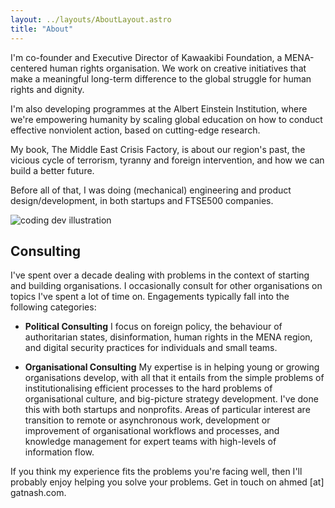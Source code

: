 ```yaml
---
layout: ../layouts/AboutLayout.astro
title: "About"
---
```


I'm co-founder and Executive Director of Kawaakibi Foundation, a MENA-centered human rights organisation. We work on creative initiatives that make a meaningful long-term difference to the global struggle for human rights and dignity.

I'm also developing programmes at the Albert Einstein Institution, where we're empowering humanity by scaling global education on how to conduct effective nonviolent action, based on cutting-edge research.

My book, The Middle East Crisis Factory, is about our region's past, the vicious cycle of terrorism, tyranny and foreign intervention, and how we can build a better future.

Before all of that, I was doing (mechanical) engineering and product design/development, in both startups and FTSE500 companies.

<div>
  <img src="/assets/dev.svg" class="sm:w-1/2 mx-auto" alt="coding dev illustration">
</div>

## Consulting

I've spent over a decade dealing with problems in the context of starting and building organisations. I occasionally consult for other organisations on topics I've spent a lot of time on. Engagements typically fall into the following categories:

- **Political Consulting**
I focus on foreign policy, the behaviour of authoritarian states, disinformation, human rights in the MENA region, and digital security practices for individuals and small teams.

- **Organisational Consulting**
⁠My expertise is in helping young or growing organisations develop, with all that it entails from the simple problems of institutionalising efficient processes to the hard problems of organisational culture, and big-picture strategy development. I've done this with both startups and nonprofits.
Areas of particular interest are transition to remote or asynchronous work, development or improvement of organisational workflows and processes, and knowledge management for expert teams with high-levels of information flow.

If you think my experience fits the problems you're facing well, then I'll probably enjoy helping you solve your problems. Get in touch on ahmed [at] gatnash.com.
